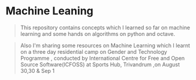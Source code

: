# Machine Leaning

> This repository contains concepts which I learned so far on machine learning and some hands on algorithms on python and octave.

> Also I'm sharing some resources on Machine Learning which I learnt on a three day residential camp on Gender and Technology Programme , conducted by International Centre for Free and Open Source Software(ICFOSS) at Sports Hub, Trivandrum ,on August 30,30 & Sep 1




  
 

